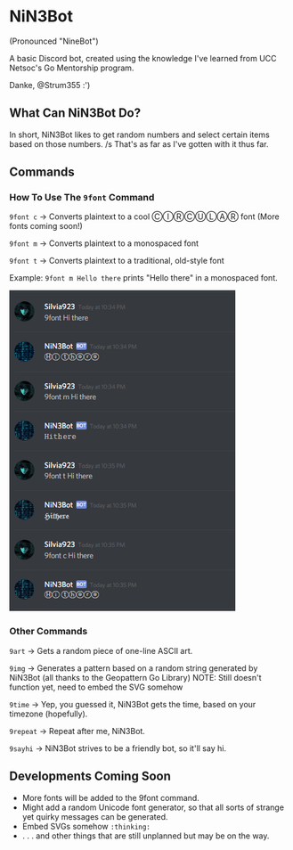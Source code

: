 # NiN3Bot
(Pronounced "NineBot")

A basic Discord bot, created using the knowledge I've learned from UCC Netsoc's Go Mentorship program.

Danke, @Strum355 :')

## What Can NiN3Bot Do?
In short, NiN3Bot likes to get random numbers and select certain items based on those numbers. /s
That's as far as I've gotten with it thus far.

## Commands 

### How To Use The `9font` Command
`9font c`		-> Converts plaintext to a cool ⒸⒾⓇⒸⓊⓁⒶⓇ font (More fonts coming soon!)

`9font m`		-> Converts plaintext to a monospaced font

`9font t`		-> Converts plaintext to a traditional, old-style font

Example: 
`9font m Hello there` prints "Hello there" in a monospaced font.

![The 9font command in action](https://github.com/silvia-odwyer/NiN3Bot/blob/master/font-commands.PNG)

### Other Commands
`9art`	-> Gets a random piece of one-line ASCII art. 

`9img`	-> Generates a pattern based on a random string generated by NiN3Bot (all thanks to the Geopattern Go Library) NOTE: Still doesn't function yet, need to embed the SVG somehow

`9time`	-> Yep, you guessed it, NiN3Bot gets the time, based on your timezone (hopefully).

`9repeat`		-> Repeat after me, NiN3Bot.

`9sayhi`    -> NiN3Bot strives to be a friendly bot, so it'll say hi.

## Developments Coming Soon
- More fonts will be added to the 9font command.
- Might add a random Unicode font generator, so that all sorts of strange yet quirky messages can be generated.
- Embed SVGs somehow `:thinking:`
- . . . and other things that are still unplanned but may be on the way.